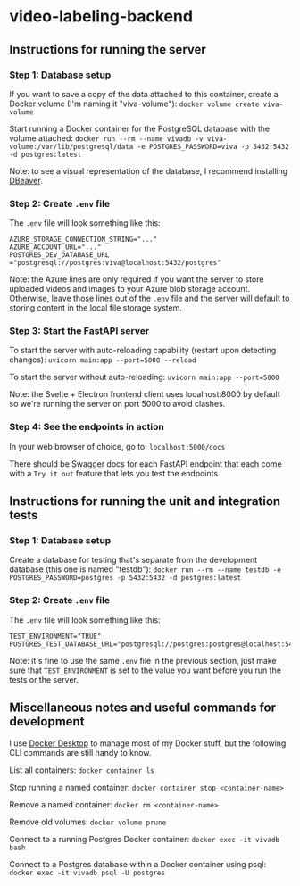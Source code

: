 # video-labeling-backend

## Instructions for running the server

### Step 1: Database setup

If you want to save a copy of the data attached to this container, create a Docker volume (I'm naming it "viva-volume"): `docker volume create viva-volume`

Start running a Docker container for the PostgreSQL database with the volume attached: `docker run --rm --name vivadb -v viva-volume:/var/lib/postgresql/data -e POSTGRES_PASSWORD=viva -p 5432:5432 -d postgres:latest`

Note: to see a visual representation of the database, I recommend installing [DBeaver](https://dbeaver.io/).

### Step 2: Create `.env` file

The `.env` file will look something like this:

```
AZURE_STORAGE_CONNECTION_STRING="..."
AZURE_ACCOUNT_URL="..."
POSTGRES_DEV_DATABASE_URL ="postgresql://postgres:viva@localhost:5432/postgres"
```

Note: the Azure lines are only required if you want the server to store uploaded videos and images to your Azure blob storage account. Otherwise, leave those lines out of the `.env` file and the server will default to storing content in the local file storage system.

### Step 3: Start the FastAPI server

To start the server with auto-reloading capability (restart upon detecting changes): `uvicorn main:app --port=5000 --reload`

To start the server without auto-reloading: `uvicorn main:app --port=5000`

Note: the Svelte + Electron frontend client uses localhost:8000 by default so we're running the server on port 5000 to avoid clashes.

### Step 4: See the endpoints in action

In your web browser of choice, go to: `localhost:5000/docs`

There should be Swagger docs for each FastAPI endpoint that each come with a `Try it out` feature that lets you test the endpoints.



## Instructions for running the unit and integration tests

### Step 1: Database setup

Create a database for testing that's separate from the development database (this one is named "testdb"): `docker run --rm --name testdb -e POSTGRES_PASSWORD=postgres -p 5432:5432 -d postgres:latest`

### Step 2: Create `.env` file

The `.env` file will look something like this:

```
TEST_ENVIRONMENT="TRUE"
POSTGRES_TEST_DATABASE_URL="postgresql://postgres:postgres@localhost:5432/postgres"
```

Note: it's fine to use the same `.env` file in the previous section, just make sure that `TEST_ENVIRONMENT` is set to the value you want before you run the tests or the server.



## Miscellaneous notes and useful commands for development

I use [Docker Desktop](https://www.docker.com/products/docker-desktop/) to manage most of my Docker stuff, but the following CLI commands are still handy to know.

List all containers: `docker container ls`

Stop running a named container: `docker container stop <container-name>`

Remove a named container: `docker rm <container-name>`

Remove old volumes: `docker volume prune`

Connect to a running Postgres Docker container: `docker exec -it vivadb bash`

Connect to a Postgres database within a Docker container using psql: `docker exec -it vivadb psql -U postgres`

